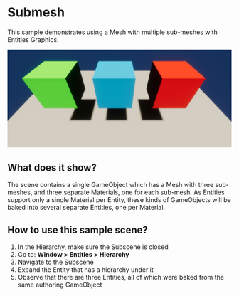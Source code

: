 # Submesh

This sample demonstrates using a Mesh with multiple sub-meshes with Entities Graphics.

<img src="../../../../READMEimages/Submesh.PNG" width="600">

## What does it show?

The scene contains a single GameObject which has a Mesh with three sub-meshes, and three separate Materials, one
for each sub-mesh. As Entities support only a single Material per Entity, these kinds of GameObjects will be baked
into several separate Entities, one per Material.

## How to use this sample scene?

1. In the Hierarchy, make sure the Subscene is closed
2. Go to: **Window > Entities > Hierarchy**
3. Navigate to the Subscene
4. Expand the Entity that has a hierarchy under it
5. Observe that there are three Entities, all of which were baked from the same authoring GameObject